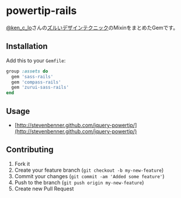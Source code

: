 # powertip-rails

[@ken_c_lo](https://twitter.com/ken_c_lo)さんの[ズルいデザインテクニック](https://speakerdeck.com/ken_c_lo/zurui-design)のMixinをまとめたGemです。

## Installation

Add this to your `Gemfile`:

```ruby
group :assets do
  gem 'sass-rails'
  gem 'compass-rails'
  gem 'zurui-sass-rails'
end
```

## Usage

- [http://stevenbenner.github.com/jquery-powertip/](http://stevenbenner.github.com/jquery-powertip/)

## Contributing

1. Fork it
2. Create your feature branch (`git checkout -b my-new-feature`)
3. Commit your changes (`git commit -am 'Added some feature'`)
4. Push to the branch (`git push origin my-new-feature`)
5. Create new Pull Request
